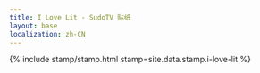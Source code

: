 ```yaml
---
title: I Love Lit - SudoTV 贴纸
layout: base
localization: zh-CN
---
```


{% include stamp/stamp.html
    stamp=site.data.stamp.i-love-lit
%}